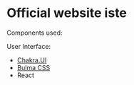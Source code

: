 # Official website iste

Components used:

User Interface: 

- [Chakra.UI](https://chakra-ui.com)
- [Bulma CSS](https://bulma.io/)
- React

